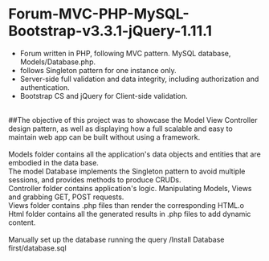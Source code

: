 # Forum-MVC-PHP-MySQL-Bootstrap-v3.3.1-jQuery-1.11.1
* Forum written in PHP, following MVC pattern. MySQL database, Models/Database.php.
* follows Singleton pattern for one instance only.
* Server-side full validation and data integrity, including authorization and authentication.
* Bootstrap CS and jQuery for Client-side validation.

<br /> 
##The objective of this project was to showcase the Model View Controller design pattern, as well as displaying how a full scalable and easy to maintain web app can be built without using a framework.
<br />
<br /> Models folder contains all the application's data objects and entities that are embodied in the data base.
<br /> The model Database implements the Singleton pattern to avoid multiple sessions, and provides methods to produce CRUDs.
<br /> Controller folder contains application's logic. Manipulating Models, Views and grabbing GET, POST requests.
<br /> Views folder contains .php files than render the corresponding HTML.o
<br /> Html folder contains all the generated results in .php files to add dynamic content.
<br />
<br /> Manually set up the database running the query /Install Database first/database.sql
